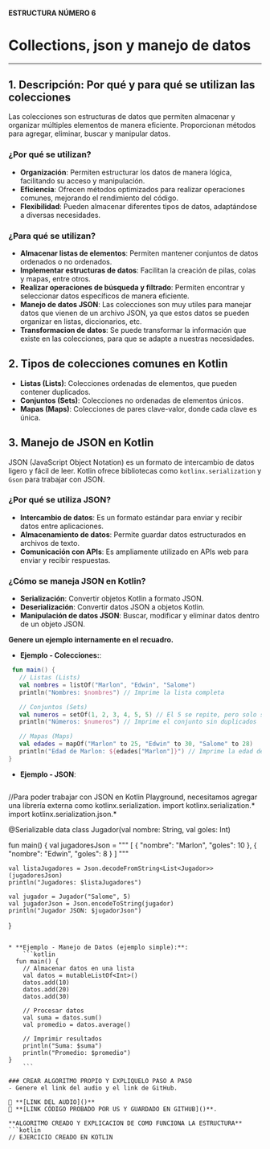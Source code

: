 #### ESTRUCTURA NÚMERO 6
# Collections, json y manejo de datos

---

## 1. Descripción: Por qué y para qué se utilizan las colecciones

Las colecciones son estructuras de datos que permiten almacenar y organizar múltiples elementos de manera eficiente. Proporcionan métodos para agregar, eliminar, buscar y manipular datos.

### ¿Por qué se utilizan?

* **Organización**: Permiten estructurar los datos de manera lógica, facilitando su acceso y manipulación.
* **Eficiencia**: Ofrecen métodos optimizados para realizar operaciones comunes, mejorando el rendimiento del código.
* **Flexibilidad**: Pueden almacenar diferentes tipos de datos, adaptándose a diversas necesidades.

### ¿Para qué se utilizan?

* **Almacenar listas de elementos**: Permiten mantener conjuntos de datos ordenados o no ordenados.
* **Implementar estructuras de datos**: Facilitan la creación de pilas, colas y mapas, entre otros.
* **Realizar operaciones de búsqueda y filtrado**: Permiten encontrar y seleccionar datos específicos de manera eficiente.
* **Manejo de datos JSON**: Las colecciones son muy utiles para manejar datos que vienen de un archivo JSON, ya que estos datos se pueden organizar en listas, diccionarios, etc.
* **Transformacion de datos**: Se puede transformar la información que existe en las colecciones, para que se adapte a nuestras necesidades.

## 2. Tipos de colecciones comunes en Kotlin

* **Listas (Lists)**: Colecciones ordenadas de elementos, que pueden contener duplicados.
* **Conjuntos (Sets)**: Colecciones no ordenadas de elementos únicos.
* **Mapas (Maps)**: Colecciones de pares clave-valor, donde cada clave es única.

## 3. Manejo de JSON en Kotlin

JSON (JavaScript Object Notation) es un formato de intercambio de datos ligero y fácil de leer. Kotlin ofrece bibliotecas como `kotlinx.serialization` y `Gson` para trabajar con JSON.

### ¿Por qué se utiliza JSON?

* **Intercambio de datos**: Es un formato estándar para enviar y recibir datos entre aplicaciones.
* **Almacenamiento de datos**: Permite guardar datos estructurados en archivos de texto.
* **Comunicación con APIs**: Es ampliamente utilizado en APIs web para enviar y recibir respuestas.

### ¿Cómo se maneja JSON en Kotlin?

* **Serialización**: Convertir objetos Kotlin a formato JSON.
* **Deserialización**: Convertir datos JSON a objetos Kotlin.
* **Manipulación de datos JSON**: Buscar, modificar y eliminar datos dentro de un objeto JSON.

**Genere un ejemplo internamente en el recuadro.**

* **Ejemplo - Colecciones:**:
 ```kotlin
  fun main() {
    // Listas (Lists)
    val nombres = listOf("Marlon", "Edwin", "Salome")
    println("Nombres: $nombres") // Imprime la lista completa

    // Conjuntos (Sets)
    val numeros = setOf(1, 2, 3, 4, 5, 5) // El 5 se repite, pero solo se almacena una vez
    println("Números: $numeros") // Imprime el conjunto sin duplicados

    // Mapas (Maps)
    val edades = mapOf("Marlon" to 25, "Edwin" to 30, "Salome" to 28)
    println("Edad de Marlon: ${edades["Marlon"]}") // Imprime la edad de Marlon
}
```

* **Ejemplo - JSON**:
    ```kotlin
//Para poder trabajar con JSON en Kotlin Playground, necesitamos agregar una librería externa como kotlinx.serialization.
import kotlinx.serialization.*
import kotlinx.serialization.json.*

@Serializable
data class Jugador(val nombre: String, val goles: Int)

fun main() {
    val jugadoresJson = """
        [
            { "nombre": "Marlon", "goles": 10 },
            { "nombre": "Edwin", "goles": 8 }
        ]
    """

    val listaJugadores = Json.decodeFromString<List<Jugador>>(jugadoresJson)
    println("Jugadores: $listaJugadores")

    val jugador = Jugador("Salome", 5)
    val jugadorJson = Json.encodeToString(jugador)
    println("Jugador JSON: $jugadorJson")
}
```

* **Ejemplo - Manejo de Datos (ejemplo simple):**:
    ```kotlin
  fun main() {
    // Almacenar datos en una lista
    val datos = mutableListOf<Int>()
    datos.add(10)
    datos.add(20)
    datos.add(30)

    // Procesar datos
    val suma = datos.sum()
    val promedio = datos.average()

    // Imprimir resultados
    println("Suma: $suma")
    println("Promedio: $promedio")
}
    ```
    
### CREAR ALGORITMO PROPIO Y EXPLIQUELO PASO A PASO 
- Genere el link del audio y el link de GitHub.  

🔗 **[LINK DEL AUDIO]()**  
🔗 **[LINK CÓDIGO PROBADO POR US Y GUARDADO EN GITHUB]()**.

**ALGORITMO CREADO Y EXPLICACION DE COMO FUNCIONA LA ESTRUCTURA**
```kotlin
// EJERCICIO CREADO EN KOTLIN


```



